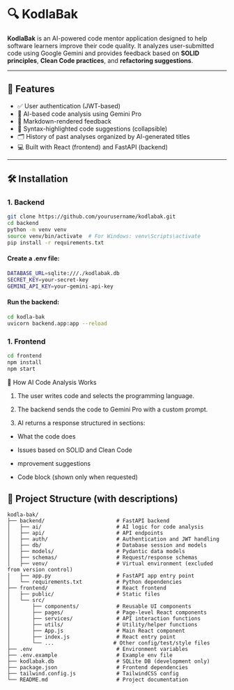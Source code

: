 # 🔍 KodlaBak

**KodlaBak** is an AI-powered code mentor application designed to help software learners improve their code quality. It
analyzes user-submitted code using Google Gemini and provides feedback based on **SOLID principles**, **Clean Code
practices**, and **refactoring suggestions**.

---

## 🚀 Features

- ✅ User authentication (JWT-based)
- 🤖 AI-based code analysis using Gemini Pro
- 📝 Markdown-rendered feedback
- 🌈 Syntax-highlighted code suggestions (collapsible)
- 🗂️ History of past analyses organized by AI-generated titles
- 💻 Built with React (frontend) and FastAPI (backend)

---

## 🛠️ Installation

### 1. Backend

```bash
git clone https://github.com/yourusername/kodlabak.git
cd backend
python -m venv venv
source venv/bin/activate  # For Windows: venv\Scripts\activate
pip install -r requirements.txt
```

#### Create a .env file:

```bash
DATABASE_URL=sqlite:///./kodlabak.db
SECRET_KEY=your-secret-key
GEMINI_API_KEY=your-gemini-api-key
```

#### Run the backend:

```bash
cd kodla-bak
uvicorn backend.app:app --reload
```

### 1. Frontend

```bash
cd frontend
npm install
npm start
```

🧠 How AI Code Analysis Works

1. The user writes code and selects the programming language.

2. The backend sends the code to Gemini Pro with a custom prompt.

3. AI returns a response structured in sections:

- What the code does

- Issues based on SOLID and Clean Code

- mprovement suggestions

- Code block (shown only when requested)

## 📁 Project Structure (with descriptions)

```
kodla-bak/
├── backend/                       # FastAPI backend
│   ├── ai/                        # AI logic for code analysis
│   ├── api/                       # API endpoints
│   ├── auth/                      # Authentication and JWT handling
│   ├── db/                        # Database session and models
│   ├── models/                    # Pydantic data models
│   ├── schemas/                   # Request/response schemas
│   ├── venv/                      # Virtual environment (excluded from version control)
│   ├── app.py                     # FastAPI app entry point
│   └── requirements.txt           # Python dependencies
├── frontend/                      # React frontend
│   ├── public/                    # Static files
│   └── src/
│       ├── components/            # Reusable UI components
│       ├── pages/                 # Page-level React components
│       ├── services/              # API interaction functions
│       ├── utils/                 # Utility/helper functions
│       ├── App.js                 # Main React component
│       ├── index.js               # React entry point
│       └── ...                   # Other config/test/style files
├── .env                           # Environment variables
├── .env.example                   # Example env file
├── kodlabak.db                    # SQLite DB (development only)
├── package.json                   # Frontend dependencies
├── tailwind.config.js             # TailwindCSS config
└── README.md                      # Project documentation
```

